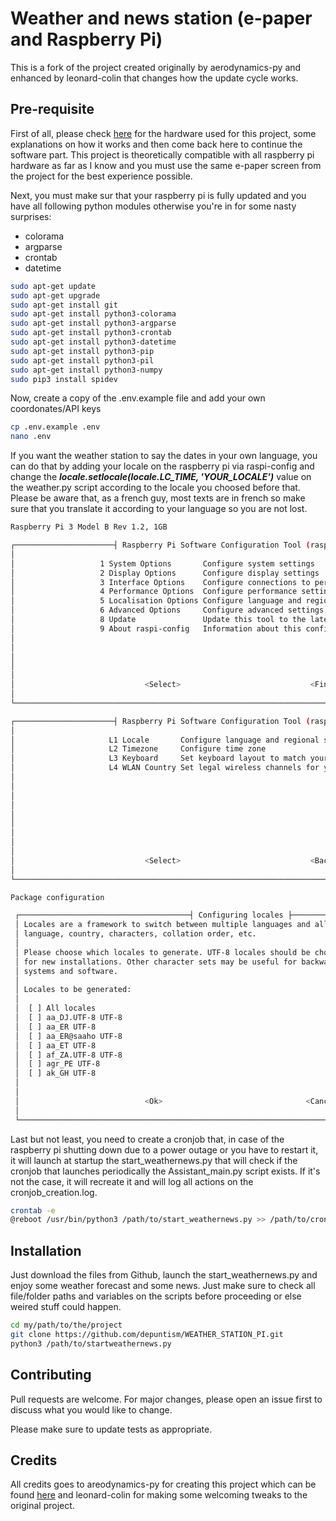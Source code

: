 # Weather and news station (e-paper and Raspberry Pi)

This is a fork of the project created originally by aerodynamics-py and enhanced by leonard-colin that changes how the update cycle works.

## Pre-requisite

First of all, please check [here](https://www.hackster.io/aerodynamics/weather-and-news-station-e-paper-and-raspberry-pi-a19fa3#toc-hardware-4) for the hardware used for this project, some explanations on how it works and then come back here to continue the software part. This project is theoretically compatible with all raspberry pi hardware as far as I know and you must use the same e-paper screen from the project for the best experience possible.

Next, you must make sur that your raspberry pi is fully updated and you have all following python modules otherwise you're in for some nasty surprises:
- colorama
- argparse
- crontab
- datetime

```bash
sudo apt-get update
sudo apt-get upgrade
sudo apt-get install git
sudo apt-get install python3-colorama
sudo apt-get install python3-argparse
sudo apt-get install python3-crontab
sudo apt-get install python3-datetime
sudo apt-get install python3-pip
sudo apt-get install python3-pil
sudo apt-get install python3-numpy
sudo pip3 install spidev
```
Now, create a copy of the .env.example file and add your own coordonates/API keys 

```bash
cp .env.example .env
nano .env
```

If you want the weather station to say the dates in your own language, you can do that by adding your locale on the raspberry pi via raspi-config and change the ***locale.setlocale(locale.LC_TIME, 'YOUR_LOCALE')*** value on the weather.py script according to the locale you choosed before that. Please be aware that, as a french guy, most texts are in french so make sure that you translate it according to your language so you are not lost.

```bash
Raspberry Pi 3 Model B Rev 1.2, 1GB

┌──────────────────────┤ Raspberry Pi Software Configuration Tool (raspi-config) ├──────────────────────┐
│                                                                                                       │
│                   1 System Options       Configure system settings                                    │
│                   2 Display Options      Configure display settings                                   │
│                   3 Interface Options    Configure connections to peripherals                         │
│                   4 Performance Options  Configure performance settings                               │
│                   5 Localisation Options Configure language and regional settings                     │
│                   6 Advanced Options     Configure advanced settings                                  │
│                   8 Update               Update this tool to the latest version                       │
│                   9 About raspi-config   Information about this configuration tool                    │
│                                                                                                       │
│                                                                                                       │
│                                                                                                       │
│                                                                                                       │
│                                                                                                       │
│                             <Select>                             <Finish>                             │
│                                                                                                       │
└───────────────────────────────────────────────────────────────────────────────────────────────────────┘
```
```bash
┌──────────────────────┤ Raspberry Pi Software Configuration Tool (raspi-config) ├──────────────────────┐
│                                                                                                       │
│                     L1 Locale       Configure language and regional settings                          │
│                     L2 Timezone     Configure time zone                                               │
│                     L3 Keyboard     Set keyboard layout to match your keyboard                        │
│                     L4 WLAN Country Set legal wireless channels for your country                      │
│                                                                                                       │
│                                                                                                       │
│                                                                                                       │
│                                                                                                       │
│                                                                                                       │
│                                                                                                       │
│                                                                                                       │
│                                                                                                       │
│                                                                                                       │
│                             <Select>                             <Back>                               │
│                                                                                                       │
└───────────────────────────────────────────────────────────────────────────────────────────────────────┘
```
```bash
Package configuration

 ┌──────────────────────────────────────┤ Configuring locales ├───────────────────────────────────────┐
 │ Locales are a framework to switch between multiple languages and allow users to use their          │
 │ language, country, characters, collation order, etc.                                               │
 │                                                                                                    │
 │ Please choose which locales to generate. UTF-8 locales should be chosen by default, particularly   │
 │ for new installations. Other character sets may be useful for backwards compatibility with older   │
 │ systems and software.                                                                              │
 │                                                                                                    │
 │ Locales to be generated:                                                                           │
 │                                                                                                    │
 │  [ ] All locales                                                                               ↑   │
 │  [ ] aa_DJ.UTF-8 UTF-8                                                                         ▒   │
 │  [ ] aa_ER UTF-8                                                                               ▒   │
 │  [ ] aa_ER@saaho UTF-8                                                                         ▒   │
 │  [ ] aa_ET UTF-8                                                                               ▒   │
 │  [ ] af_ZA.UTF-8 UTF-8                                                                         ▒   │
 │  [ ] agr_PE UTF-8                                                                              ▒   │
 │  [ ] ak_GH UTF-8                                                                               ↓   │
 │                                                                                                    │
 │                                                                                                    │
 │                            <Ok>                                <Cancel>                            │
 │                                                                                                    │
 └────────────────────────────────────────────────────────────────────────────────────────────────────┘
```

Last but not least, you need to create a cronjob that, in case of the raspberry pi shutting down due to a power outage or you have to restart it, it will launch at startup the start_weathernews.py that will check if the cronjob that launches periodically the Assistant_main.py script exists. If it's not the case, it will recreate it and will log all actions on the cronjob_creation.log.

```bash
crontab -e
@reboot /usr/bin/python3 /path/to/start_weathernews.py >> /path/to/cronjob_creation.log
```
## Installation

Just download the files from Github, launch the start_weathernews.py and enjoy some weather forecast and some news. Just make sure to check all file/folder paths and variables on the scripts before proceeding or else weired stuff could happen.

```bash
cd my/path/to/the/project
git clone https://github.com/depuntism/WEATHER_STATION_PI.git
python3 /path/to/startweathernews.py
```

## Contributing

Pull requests are welcome. For major changes, please open an issue first to discuss what you would like to change.

Please make sure to update tests as appropriate.


## Credits

All credits goes to areodynamics-py for creating this project which can be found [here](https://www.hackster.io/aerodynamics/weather-and-news-station-e-paper-and-raspberry-pi-a19fa3) and leonard-colin for making some welcoming tweaks to the original project.
